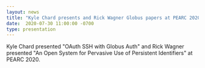 ```yaml
---
layout: news
title: "Kyle Chard presents and Rick Wagner Globus papers at PEARC 2020"
date:  2020-07-30 11:00:00 -0700
type: presentation
---
```


Kyle Chard presented "OAuth SSH with Globus Auth" and Rick Wagner presented "An Open System for Pervasive Use of Persistent Identifiers" at PEARC 2020. 
